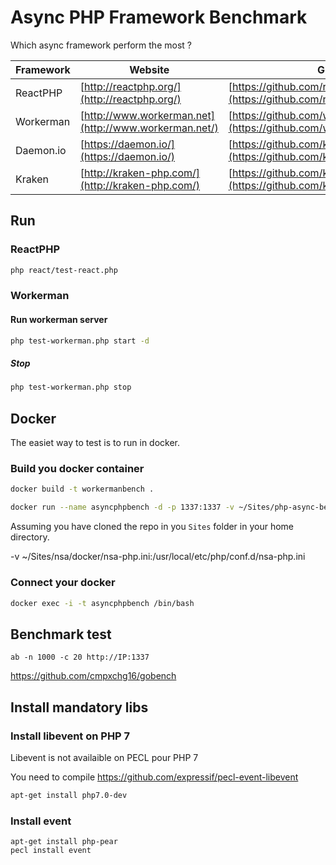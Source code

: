# Async PHP Framework Benchmark

Which async framework perform the most ?



| Framework | Website                                  | Github                                   |
| --------- | ---------------------------------------- | ---------------------------------------- |
| ReactPHP  | [http://reactphp.org/](http://reactphp.org/) | [https://github.com/reactphp](https://github.com/reactphp) |
| Workerman | [http://www.workerman.net](http://www.workerman.net/) | [https://github.com/walkor/Workerman](https://github.com/walkor/Workerman) |
| Daemon.io | [https://daemon.io/](https://daemon.io/) | [https://github.com/kakserpom/phpdaemon](https://github.com/kakserpom/phpdaemon) |
| Kraken    | [http://kraken-php.com/](http://kraken-php.com/) | [https://github.com/kraken-php/framework](https://github.com/kraken-php/framework) |



## Run

### ReactPHP

```sh
php react/test-react.php
```

### Workerman

#### Run workerman server
```sh
php test-workerman.php start -d
```

##### Stop
```sh
php test-workerman.php stop
```

## Docker

The easiet way to test is to run in docker.

### Build you docker container

```sh
docker build -t workermanbench .

docker run --name asyncphpbench -d -p 1337:1337 -v ~/Sites/php-async-benchmark:/home/benchmark php:7
```
Assuming you have cloned the repo in you `Sites` folder in your home directory.

-v ~/Sites/nsa/docker/nsa-php.ini:/usr/local/etc/php/conf.d/nsa-php.ini 

### Connect your docker


```sh
docker exec -i -t asyncphpbench /bin/bash
```



## Benchmark test

```
ab -n 1000 -c 20 http://IP:1337
```

https://github.com/cmpxchg16/gobench

## Install mandatory libs

### Install libevent on PHP 7

Libevent is not availaible on PECL pour PHP 7

You need to compile https://github.com/expressif/pecl-event-libevent

```sh
apt-get install php7.0-dev

```

### Install event 

```
apt-get install php-pear
pecl install event
```